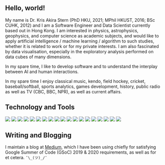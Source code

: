 ## Hello, world!
 
My name is Dr. Kris Akira Stern (PhD HKU, 2021; MPhil HKUST, 2016; BSc CUHK, 2012) and I am a Software Engineer and Data Scientist currently based out in Hong Kong. I am interested in physics, astrophysics, geophysics, and computer science as academic subjects, and would like to apply artificial intelligence / machine learning / algorithm to such studies, whether it is related to work or for my private interests. I am also fascinated by data visualisation, especially in the exploratory analysis performed on data cubes of many dimensions.

In my spare time, I like to develop software and to understand the interplay between AI and human interactions. 

In my spare time I enjoy classical music, kendo, field hockey, cricket, baseball/softball, sports analytics, games development, history, public radio as well as TV (CBC, BBC, NPR), as well as current affairs. 


## Technology and Tools

![](https://img.shields.io/badge/OS-macOS/Linux/Windows-informational?style=flat&logo=data:image/svg%2bxml;base64,<BASE64_DATA>)
![](https://img.shields.io/badge/Editor-IntelliJ_IDEA-informational?style=flat&logo=data:image/svg%2bxml;base64,<BASE64_DATA>)
![](https://img.shields.io/badge/Editor-PyCharm-informational?style=flat&logo=data:image/svg%2bxml;base64,<BASE64_DATA>)
![](https://img.shields.io/badge/Code-Python-informational?style=flat&logo=<LOGO_NAME>&logoColor=white&color=ff6347)
![](https://img.shields.io/badge/Code-Java-informational?style=flat&logo=<LOGO_NAME>&logoColor=white&color=ff6347)
![](https://img.shields.io/badge/Code-C++/C-informational?style=flat&logo=<LOGO_NAME>&logoColor=white&color=ff6347)
![](https://img.shields.io/badge/Code-JavaScript-informational?style=flat&logo=<LOGO_NAME>&logoColor=white&color=2bbc8a)
![](https://img.shields.io/badge/Code-HTML/CSS-informational?style=flat&logo=<LOGO_NAME>&logoColor=white&color=2bbc8a)
![](https://img.shields.io/badge/Code-SQL-informational?style=flat&logo=<LOGO_NAME>&logoColor=white&color=2bbc8a)
![](https://img.shields.io/badge/Code-PHP-informational?style=flat&logo=<LOGO_NAME>&logoColor=white&color=2bbc8a)
![](https://img.shields.io/badge/Framework-React-informational?style=flat&logo=<LOGO_NAME>&logoColor=white&color=2bbc8a)
![](https://img.shields.io/badge/Framework-Flask-informational?style=flat&logo=<LOGO_NAME>&logoColor=white&color=2bbc8a)
![](https://img.shields.io/badge/Shell-Bash-informational?style=flat&logo=<LOGO_NAME>&logoColor=white&color=5a4fcf)
![](https://img.shields.io/badge/Shell-Zsh-informational?style=flat&logo=<LOGO_NAME>&logoColor=white&color=5a4fcf)
![](https://img.shields.io/badge/Cloud-AWS/GCP/Azure-informational?style=flat&logo=<LOGO_NAME>&logoColor=white&color=fdb813)
![](https://img.shields.io/badge/Database-SQL/MongoDB-informational?style=flat&logo=<LOGO_NAME>&logoColor=white&color=fdb813)
![](https://img.shields.io/badge/Database-NoSQL/MongoDB-informational?style=flat&logo=<LOGO_NAME>&logoColor=white&color=fdb813)
![](https://img.shields.io/badge/Database-MySQL-informational?style=flat&logo=<LOGO_NAME>&logoColor=white&color=fdb813)
![](https://img.shields.io/badge/Database-PostgreSQL-informational?style=flat&logo=<LOGO_NAME>&logoColor=white&color=fdb813)


## Writing and Blogging

I maintain a blog at [Medium](https://medium.com/@krisastern), which I have been using chiefly for satisfying Google Summer of Code (GSoC) 2019 & 2020 requirements, as well as for et cetera. `¯\_(ツ)_/¯`
